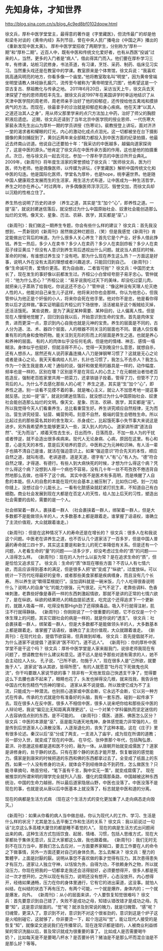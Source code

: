 # 先知身体，才知世界

http://blog.sina.com.cn/s/blog_4c9ed8bf0102dqow.html

徐文兵，厚朴中医学堂堂主，最得意的著作是《字里藏医》，但流传最广的却是他和梁冬对谈的《黄帝内经》系列节目，曾在中央人民广播电台《中国之声》播出的《重新发现中医太美》。
厚朴中医学堂招收了两期学生，分别称为“厚朴一期”和“厚朴二期”。近百人中，既有中医和传统文化爱好者，也有从西医“投诚”过来的人，当然，更多的入门者是“病人”，借此得其门而入。他们要在厚朴学习三年，有修课，站桩习武修身，书法茶道，有习课，烹饪、采药、制药、临床见习实习。当然重头戏还是在教室中的学课。教室原来是个体育馆，徐文兵说：“我喜欢挑高通风明亮的地方，你看多像一个庙堂。”他将教室取名叫“明堂”，因为黄帝曾端坐明堂请教人体经脉孔腧穴，流传至今被称为“黄帝明堂孔穴图”，他希望这是一个崇古复古、祭祖教化与传承之地。
2011年6月20日，采访当天上午，徐文兵去天津探望了他的恩师周稔丰先生。据徐文兵说1997年在美国讲学时幸运地结识了从天津中医学院的周老师，周老师亲手治好了他的抑郁症，还传授给他五禽戏和摸排病气的方法。而现在，徐最拿手的诊治就是抑郁症和身心疾病。他在天津“以其人之道还治其人之身”，用从师父那里学来的点穴方法加上中药，治好了师父的胸腔积液后遗症。
近期，徐文兵还请到了当年北京中医学院的授业恩师、一代伤寒大家裴永清先生出山为厚朴一期的学员讲授《伤寒论》。裴教授登上讲坛，面对济济一堂的渴求者和耀眼的灯光，内心的激动化成点点泪光。这一切都被坐在台下摄影摄像的黄剑捕捉到了，黄剑近两年来全部精力都投入到中医方面的纪录拍摄，他最近去终南山访道。他说自己还要拍十年：“我采访的中医越多，越偏向道家探询了，这是中医的源头。”他肯定了徐文兵在中医传承方面的作用，这也是他的拍摄重点。次日，他与徐文兵一起去河北，参加一个厚朴学员的中医诊所开业典礼。
2009年，《新周刊》将年度生活家的荣誉颁给了徐文兵：“医师徐文兵，医为行医，师为老师。他是偶像医师，以传媒为讲坛，《字里藏医》解析中国传统文化和中医的勾连。他是国际化医师，学堂名为厚朴，也是hope，桃李遍世界。他是随中国人健康观念发展而生的生活家，用生活方式布道，让中医成为一种生活哲学，养生之时亦在养心。”
时过两年，许多偶像医师浮浮沉沉、毁誉交加，而徐文兵却以沉稳的性格立住了。
 
养生热也说明了历史的进步
（养生之道，其实是“生”加个“心”，即养性之道。一提“巫”，就说封建迷信落后，就没想过为什么中国原始社会、奴隶社会能创造那么灿烂的文明。像天文、星象、历法、农耕、医学，其实都是“巫”。）
 
《新周刊》：我们做这一期养生专题，你会有些什么样的建议？
徐文兵：首先我没想到，一贯新锐的《新周刊》居然做这种烂题目，（笑）但是我感觉《新周刊》肯定能做出它背后的味道。为什么很多人关心养生？首先它是个产业，好多人借此挣钱。养生一热后，多少人在卖书？多少人在卖药？多少人在卖刮痧板？多少人在卖茄子绿豆黄瓜？但没有人意识到养生背后透视出什么问题。就说当人疯狂的时候、革命的时候，有谁想过养生没？没有吧。那为什么现在养生这么热？一方面这是好事，说明人外在没有太高的理想或者兴趣追求，只能回归到自己。
《新周刊》：像“生命诚可贵，爱情价更高。若为自由故，二者皆可抛”？
徐文兵：中国历史太长了，现在发生的事好像以前都发生过。齐桓公小白曾经夸厨子易牙忠心。管仲就问：“他为什么忠心？”齐桓公说：“易牙说我吃过天下的美味，却没吃过婴儿肉，就把亲儿子蒸熟了给我吃，你说这还不忠心？”管仲说：“像这种没有天理人伦灭绝人性的人，他能对自己亲生儿子这样，他将来对你也会那样。你认为他忠心，但我管仲认为他正是个奸佞的小人，将来你会死在他手里。他对你不是忠，他是看你得势以后才这样做。”事实证明最后齐桓公的下场很惨，活活被易牙这个叛贼给灭掉，还活活饿死。
某些说教，是为了满足某种需要、某种目的，让人偏离人性。但是现在人慢慢地觉醒了，回归到自我以后，开始意识到生命的宝贵。首先是肉体宝贵，进而更深一点，意识到内心自我也就是元神的宝贵。养生的层面是不同的，古人分为道、法、术、器四个层面，人的根器不同关注的层面也不同。普通人仅仅看重有形的肉身和食物药物。能关注到无形的形而上的层面是养生之道。也就是养心和养神的层面。
有的人的肉体似乎没任何毛病，但是他的情绪、神志、感情一塌糊涂。身体似乎也挺好，但就活得不开心，觉得一天到晚没什么意思，就想自杀，还有人想杀人。居然还有人说药家鑫连捅人八刀是弹钢琴习惯了？这就是无心之论或者是诛心之论。我天天看病给人扎针，扎针也习惯了，我怎么不去杀人？我怎么作为一个医生我是救人呢？通俗的说，强奸和做爱用的器具是一样的，动作幅度、频率也是一样的，区别在哪？区别是不是在背后人的心念上？在元朝统治者怕老百姓造反，强制老百姓家里共用一把菜刀，还拿铁链子拴着。管得了刀，但管不了刀背后的人。为什么不去感化那些人的心呢？
养生之道，其实是“生”加个“心”，即养性之道。别一谈看不见摸不着的事，就是唯心主义，就让人不加思考地一提这事就反感。比如一提“巫”，就说封建迷信落后，就没想过为什么中国原始社会、奴隶社会能创造那么灿烂的文明。像天文、星象、历法、农耕、医学，其实都是“巫”。
所以我觉得今天人们看重养生，总比看重营生好。养生讲究顺应自然规律，无为而治。营生讲究经营、钻营、蝇营狗苟。刻意不自然，极端的营生会牺牲生命。所以比起过去的那些莫名其妙的舍生取义、杀身成仁，比起饿死事小失节事大来说这是进步。另外我希望养生能够更深入一些，深入到人的内心。
道家讲所谓“道法自然”、“无为而治”，顺着天性去生长，日出而作，日落而息，不加一些人为的干扰或者悖逆，就不会造出很多疾病来。现代人无论身病、心病，原因在这里。有心和意，心是先天的本性，意是后天培养的意识，中医称之为元神和识神。有人活一辈子也搞不清自己是谁，就活在强迫意识上。如果“强迫意识”符合先天的本性，顺应自然之道，就叫有德。
老讲道德，道是天道，德字有“人”有“心”有人为。“德”符合自然之理，才得道、有德行。有些人到大病快死的时候，才想为什么得这个病？凭什么得这个病？没想到人得一个病也不容易，没有几十年一丝不苟孜孜不倦违背自然地那么去做，也得不了这个病。
其实中医不是医术有多高明，而是唤醒了人自愈的本能。但人的自愈的本能在现代社会基本上被压制了，比如伤口吧，划一刀给你缝上，没想过自个儿能长上。一看有化脓感染就赶紧打抗生素，不知道自己有白细胞。商业社会发展到现在大都是在否定人的天性，给人加上后天的习性，塑造出社会需要的齿轮，需要的是一个人。
 
社会绑架着一群人，裹挟着一群人
（社会裹挟着一群人，绑架着一群人，但是大多数都不是能做领头羊的人，大多数基本上都是跟着走。谁掌握了话语权，谁确立了主流价值观，大众就跟着谁走。）
 
《新周刊》：但是在这种情况下人的寿命还是在增长的？
徐文兵：很多人在和我说这个问题。中医老在讲养生之道，也不否认几个道家活了一百多岁，但是中国人普遍的寿命就三四十岁。其实这主要是和新生儿的死亡率降低有关系。但是还有一个问题，人老看生命的“量”的问题——活多少岁，却没考虑过生命的“质”的问题——人活得怎么样。
《新周刊》：现在的人为什么以妄为常？是在追求生命的“质”，但是恰恰又追求反了。
徐文兵：生命的“质”体现在哪些方面？不否认人有七情六欲，而且应该得到基本的满足，但是很多人把“欲”变成了“纵欲”，过度放纵。可以统计一下历代吃得最好的皇帝，或者那些美食家都是疾病缠身，而且没有几个长寿。
所以养生说“嚼得菜根就行”。没加调料就是一碗米饭，几个人吃得很香说明什么？说明人的自身“化”的能力很强，元气很足。元气不足了，老靠些调料、色香味刺激，老靠些好像是春药一样的东西刺激起情欲，那就不是讲的正常的七情六欲了，是在纵欲。纵欲的结果把人的精血提前透支，吃完这个还得追求下一个更新的，就跟人吸毒一样，吃得没有那High劲了还得换毒品，吸入不行就得注射，肌注不行就得静脉。
《新周刊》：你刚刚说了一个很重要的问题，它不仅仅是一个个体生理上的问题，其实它跟社会的病是一样的，就是你说的“透支”。
徐文兵：社会裹挟着一群人，绑架着一群人，但是大多数都不是能做领头羊的人，大多数基本上都是跟着走。谁掌握了话语权，谁确立了主流价值观，大众就跟着谁走。
《新周刊》：在现代社会，提倡节欲容易，但真做到却难。
徐文兵：首先提倡就不对，为什么道家不说提倡？道家讲“医不叩门，道不远人”。
《新周刊》：你的厚朴中医学堂不是干这个吗？
徐文兵：厚朴中医学堂是人家来敲我门，说徐老师我现在有问题了，想请教您有什么建议和意见。道不远人是给予那些对道有需求的人，她不会主动拉人入伙。
孔子说，“己所不欲，勿施于人”，现在很多人是“己所欲，就要施于人”。道家说“各从其欲，皆得所愿”。有的人就愿意“牡丹花下死做鬼也风流”，你干吗要跟人家说节欲的事？
除非有一天他发现自己快透支干净了，觉得要这么下去腰也直不起来了，眼睛也花了，头发也掉得没几根，就来找我，我告诉他中国古代有伤精伤气伤神的理论。
道家从来不说提倡，所以致使它成为不了主流，只能成为一种潜流。也别担心道家或中医会断，它永远不会断，它以另一种方式在传承。传承的方式就是你有准备好的头脑，我有一套东西，碰到一起传承下去。现在很多人在反中医，很多人不相信中医，很多人说来吧你给和那些反中医的人辩论吧，我说“偏见比无知距离真理更远”，让一个对某个学科偏执而坚定迷信的人去容纳信点别的东西，是不可能的。
《新周刊》：儒医、道医、佛医怎么区分？
徐文兵：中医的本源是“巫”，巫是能沟通天地鬼神，身体感觉能力非常强的人，但是传到后世逐渐人心涣散没落，人逐渐退化的，丧失了这种本能。这在《庄子》里有很多论述。秦汉以后“巫”分成了两支，一支进入了庙宇，成为现在所谓的道教；另一部分入世，就变成了现在的中医。
在华佗、张仲景那个年代，包括陶弘景、葛洪、孙思邈这些都是道和医不分的，融为一体。从唐朝开始就变成儒医了？道家是讲修身的，处于静的状态。只有在那个静的状态才能开慧，恢复敏锐的感觉能力。儒家是到唐宋的时候把道的东西和佛的东西都拿过去了。全变成了纸面上的东西，如果一个人没有修身的功夫，就体会不到经络体会不到药性，怎么做医生？只能寻章摘句，皓首穷经，“笔下虽有千言，胸中实无一策”，就变成腐儒了。
现在被推崇的所谓宋明的理学完全就列入八股、僵化的腐儒那条路，中国越被这种东西统治，中国的生命力越弱，所以最后道家隐居山野，中医也没落了。中医没落不是现在的事，也就是说从唐以后中医基本上就没落了，标志就是中医和道的分离。
 
现在的病都是生活方式病
（现在这个生活方式的变化更加重了人走向病态走向毁灭。）
 
《新周刊》：如果从你看的病人当中做总结，你认为现代人的工作、学习、生活是什么样的状况？尤其是怎么去平衡工作和生活的关系？
徐文兵：我以前说过一句话“北京这么多高楼大厦住的都是睡不着觉的人”。
现在的病是生活方式出问题闹出来的病，这种生活方式包括饮食、起居、情绪、习惯，包括人思维方式，现在大家都处于集体无意识，反正大家都这么做，我也跟着做。
《新周刊》：我们无时无刻不在压力当中，那我们怎么去应对，一方面要养家糊口，要去工作要在人的命令之下做事情，另外一方面还要对自己的身体负责。怎么去解决？
徐文兵：壓力的繁體字，上面是討厭的厭。说明从事您不喜欢做的事才觉得有压力。其次患得患失才有压力，道家让人独立守神，以恬愉为务，自得为功，不依赖身外之物，所以就没压力，你现在把我的一切都拿走我还会活得挺好，必须要想得开，很多人都是死过一次才想开的，之所以现在有压力，说明还没有想开，心态没放开。内心想得开，经络如果通畅，压力在你的身体里通行，它有它的进出渠道，这没事。就怕人纠结，在纠结的状态下再有压力，有两个可能，一个就是爆炸，身体内的；一个就是爆发，向外。
《新周刊》：从小的层面来讲，个人要恢复知觉很难吗？
徐文兵：首先要意识到自己错了，失败不是成功之母，知错认错改错才是成功之母。先要“知”，这是意识层面的。“觉”呢？就涉及到常说的魄力，就是归魄管。“感”呢？归魂管，更深入了。意识到不对，意识到不对这个很省劲的，意识到这是个炉子这是火咱别碰它，这就够了，你非要烫一下，起个泡这叫“觉”，能让现代人接受的是恢复“知”，就像梁文道说我们在传播常识。现在连常识都是错的，人被商业利益绑架的常识洗脑以后，普及常识就成为很重要的事了。
比如成人是否需要喝牛奶？，比如每天是不是要喝八杯水？是否要补钙？猪油是不是那么坏而混合油是不是那么好？等等。

